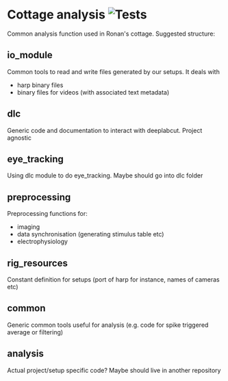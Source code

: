 # Cottage analysis ![Tests](https://github.com/znamlab/cottage_analysis/actions/workflows/tests.yml/badge.svg)

Common analysis function used in Ronan's cottage. Suggested structure:

## io_module

Common tools to read and write files generated by our setups. It deals with

- harp binary files
- binary files for videos (with associated text metadata)

## dlc

Generic code and documentation to interact with deeplabcut. Project agnostic

## eye_tracking

Using dlc module to do eye_tracking. Maybe should go into dlc folder

## preprocessing

Preprocessing functions for:

- imaging
- data synchronisation (generating stimulus table etc)
- electrophysiology

## rig_resources

Constant definition for setups (port of harp for instance, names of cameras etc)

## common

Generic common tools useful for analysis (e.g. code for spike triggered average or filtering)

## analysis

Actual project/setup specific code? Maybe should live in another repository
